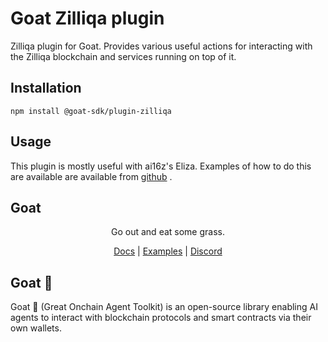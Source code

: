 # Goat Zilliqa plugin

Zilliqa plugin for Goat. Provides various useful actions for interacting with the Zilliqa blockchain and services running on top of it.


## Installation

```
npm install @goat-sdk/plugin-zilliqa
```

## Usage


This plugin is mostly useful with ai16z's Eliza. Examples of how to do this are available are available from [github](https://github.com/rrw-zilliqa/eliza) .

## Goat

<div align="center">
Go out and eat some grass.

[Docs](https://ohmygoat.dev) | [Examples](https://github.com/goat-sdk/goat/tree/main/typescript/examples) | [Discord](https://discord.gg/goat-sdk)</div>

## Goat 🐐
Goat 🐐 (Great Onchain Agent Toolkit) is an open-source library enabling AI agents to interact with blockchain protocols and smart contracts via their own wallets.
